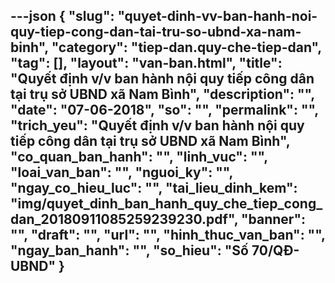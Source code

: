 ---json
{
    "slug": "quyet-dinh-vv-ban-hanh-noi-quy-tiep-cong-dan-tai-tru-so-ubnd-xa-nam-binh",
    "category": "tiep-dan.quy-che-tiep-dan",
    "tag": [],
    "layout": "van-ban.html",
    "title": "Quyết định v/v ban hành nội quy tiếp công dân tại trụ sở UBND xã Nam Bình",
    "description": "",
    "date": "07-06-2018",
    "so": "",
    "permalink": "",
    "trich_yeu": "Quyết định v/v ban hành nội quy tiếp công dân tại trụ sở UBND xã Nam Bình",
    "co_quan_ban_hanh": "",
    "linh_vuc": "",
    "loai_van_ban": "",
    "nguoi_ky": "",
    "ngay_co_hieu_luc": "",
    "tai_lieu_dinh_kem": "img/quyet_dinh_ban_hanh_quy_che_tiep_cong_dan_20180911085259239230.pdf",
    "banner": "",
    "draft": "",
    "url": "",
    "hinh_thuc_van_ban": "",
    "ngay_ban_hanh": "",
    "so_hieu": "Số 70/QĐ-UBND"
}
---
